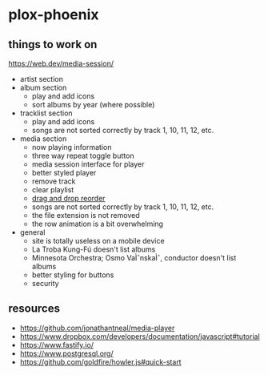 # plox-phoenix

## things to work on

https://web.dev/media-session/

-   artist section
-   album section
    -   play and add icons
    -   sort albums by year (where possible)
-   tracklist section
    -   play and add icons
    - songs are not sorted correctly by track 1, 10, 11, 12, etc.
-   media section
    -   now playing information
    -   three way repeat toggle button
    -   media session interface for player
    -   better styled player
    -   remove track
    -   clear playlist
    -   [drag and drop reorder](https://codepen.io/chingy/pen/Exxvpjo)
    - songs are not sorted correctly by track 1, 10, 11, 12, etc.
    - the file extension is not removed
    - the row animation is a bit overwhelming
-   general
    -   site is totally useless on a mobile device
    -   La Troba Kung-Fú doesn't list albums
    -   Minnesota Orchestra; Osmo VaÌˆnskaÌˆ, conductor doesn't list albums
    -   better styling for buttons
    -   security

## resources

-   https://github.com/jonathantneal/media-player
-   https://www.dropbox.com/developers/documentation/javascript#tutorial
-   https://www.fastify.io/
-   https://www.postgresql.org/
-   https://github.com/goldfire/howler.js#quick-start
